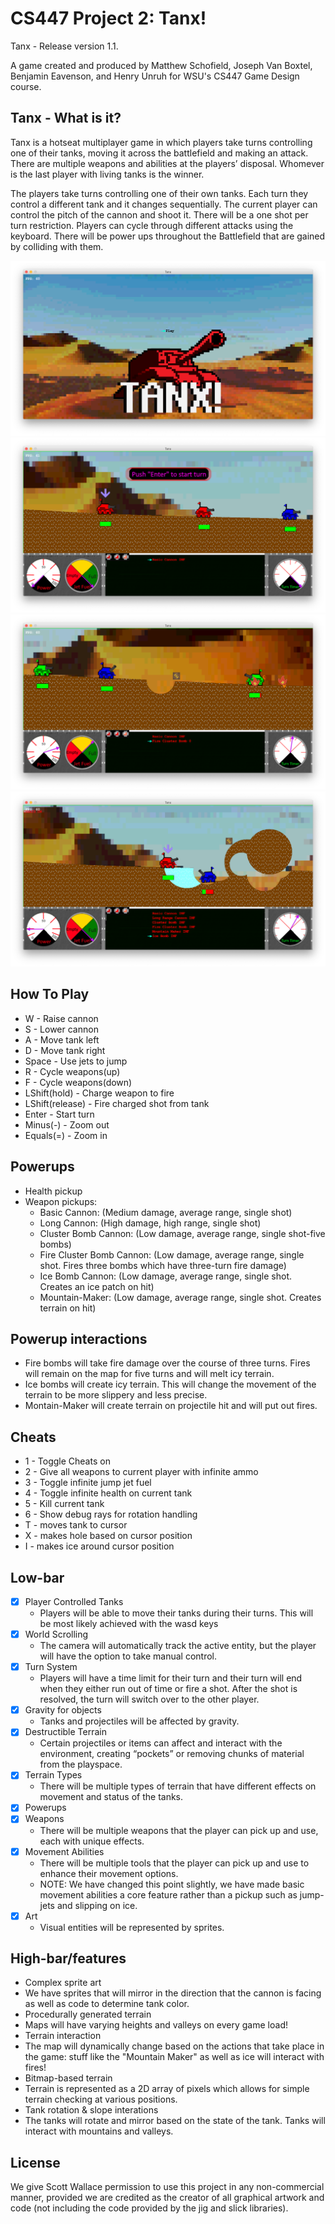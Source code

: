 # CS447 Project 2: Tanx!
Tanx - Release version 1.1.

A game created and produced by Matthew Schofield, Joseph Van Boxtel, Benjamin Eavenson, and Henry Unruh for WSU's CS447 Game Design course.

## Tanx - What is it?
Tanx is a hotseat multiplayer game in which players take turns controlling one of their tanks, moving it across the battlefield and making an attack. There are multiple weapons and abilities at the players’ disposal. Whomever is the last player with living tanks is the winner.

The players take turns controlling one of their own tanks. Each turn they control a different tank and it changes sequentially. The current player can control the pitch of the cannon and shoot it. There will be a one shot per turn restriction. Players can cycle through different attacks using the keyboard. There will be power ups throughout the Battlefield that are gained by colliding with them.

![Screenshot showing the Tanx title and a pixel art tank](screenshots/splash-screen.png)
![Screenshot showing the user interface before a turn starts. There is a sandy world with several tanks where only one is in focus. Below the world there is a HUD that shows time left in the turn, weapons available, and fuel left for the jetpack.](screenshots/before-turn.png)
![Screenshot showing the destructible terrain and fire due to weapons exploding](screenshots/fire-explosions.png)
![Screenshot showing the mountain maker weapon that generates circles of terrain upon impact. Also shows the ice that was layed on impact from the ice cannon.](screenshots/mountain-maker-ice.png)

## How To Play
- W - Raise cannon
- S - Lower cannon
- A - Move tank left
- D - Move tank right
- Space - Use jets to jump
- R - Cycle weapons(up)
- F - Cycle weapons(down)
- LShift(hold) - Charge weapon to fire
- LShift(release) - Fire charged shot from tank
- Enter - Start turn
- Minus(-) - Zoom out
- Equals(=) - Zoom in

## Powerups
- Health pickup
- Weapon pickups:
  - Basic Cannon: (Medium damage, average range, single shot)
  - Long Cannon: (High damage, high range, single shot)
  - Cluster Bomb Cannon: (Low damage, average range, single shot-five bombs)
  - Fire Cluster Bomb Cannon: (Low damage, average range, single shot. Fires three bombs which have three-turn fire damage)
  - Ice Bomb Cannon: (Low damage, average range, single shot. Creates an ice patch on hit)
  - Mountain-Maker: (Low damage, average range, single shot. Creates terrain on hit)
  
## Powerup interactions
- Fire bombs will take fire damage over the course of three turns. Fires will remain on the map for five turns and will melt icy terrain.
- Ice bombs will create icy terrain. This will change the movement of the terrain to be more slippery and less precise.
- Montain-Maker will create terrain on projectile hit and will put out fires.

## Cheats
- 1 - Toggle Cheats on
- 2 - Give all weapons to current player with infinite ammo
- 3 - Toggle infinite jump jet fuel
- 4 - Toggle infinite health on current tank
- 5 - Kill current tank
- 6 - Show debug rays for rotation handling
- T - moves tank to cursor
- X - makes hole based on cursor position
- I - makes ice around cursor position


## Low-bar
- [x] Player Controlled Tanks
  - Players will be able to move their tanks during their turns. This will be most likely
achieved with the wasd keys
- [x] World Scrolling
  - The camera will automatically track the active entity, but the player will have the
option to take manual control.
- [x] Turn System
  - Players will have a time limit for their turn and their turn will end when they either
run out of time or fire a shot. After the shot is resolved, the turn will switch over to
the other player.
- [x] Gravity for objects
  - Tanks and projectiles will be affected by gravity.
- [x] Destructible Terrain
  - Certain projectiles or items can affect and interact with the environment, creating
“pockets” or removing chunks of material from the playspace.
- [x] Terrain Types
  - There will be multiple types of terrain that have different effects on movement
and status of the tanks.
- [x] Powerups
- [x] Weapons
  - There will be multiple weapons that the player can pick up and use, each
with unique effects.
- [x] Movement Abilities
  - There will be multiple tools that the player can pick up and use to enhance their movement options.
  - NOTE: We have changed this point slightly, we have made basic movement abilities a core feature rather than a pickup such as jump-jets and slipping on ice.
- [x] Art
  - Visual entities will be represented by sprites.
  
## High-bar/features
 - Complex sprite art
  - We have sprites that will mirror in the direction that the cannon is facing as well as code to determine tank color.
 - Procedurally generated terrain
  - Maps will have varying heights and valleys on every game load!
 - Terrain interaction
  - The map will dynamically change based on the actions that take place in the game: stuff like the "Mountain Maker" as well as ice will interact with fires!
 - Bitmap-based terrain
  - Terrain is represented as a 2D array of pixels which allows for simple terrain checking at various positions.
 - Tank rotation & slope interations
  - The tanks will rotate and mirror based on the state of the tank. Tanks will interact with mountains and valleys.

## License
We give Scott Wallace permission to use this project in any non-commercial manner, provided we are credited as
the creator of all graphical artwork and code (not including the code provided by the jig and slick libraries).
